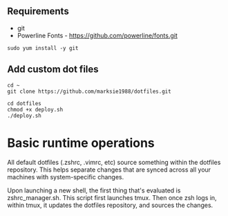 ## Requirements

- git
- Powerline Fonts - https://github.com/powerline/fonts.git


```
sudo yum install -y git
```

## Add custom dot files

```
cd ~
git clone https://github.com/marksie1988/dotfiles.git

cd dotfiles
chmod +x deploy.sh
./deploy.sh
```

# Basic runtime operations

All default dotfiles (.zshrc, .vimrc, etc) source something within the dotfiles repository. This helps separate changes that are synced across all your machines with system-specific changes.

Upon launching a new shell, the first thing that's evaluated is zshrc_manager.sh. This script first launches tmux. Then once zsh logs in, within tmux, it updates the dotfiles repository, and sources the changes.
